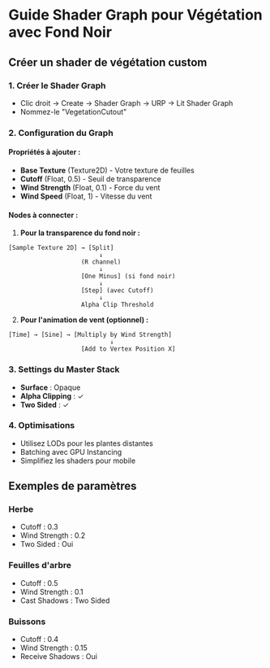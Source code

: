 # Guide Shader Graph pour Végétation avec Fond Noir

## Créer un shader de végétation custom

### 1. Créer le Shader Graph
- Clic droit → Create → Shader Graph → URP → Lit Shader Graph
- Nommez-le "VegetationCutout"

### 2. Configuration du Graph

#### Propriétés à ajouter :
- **Base Texture** (Texture2D) - Votre texture de feuilles
- **Cutoff** (Float, 0.5) - Seuil de transparence
- **Wind Strength** (Float, 0.1) - Force du vent
- **Wind Speed** (Float, 1) - Vitesse du vent

#### Nodes à connecter :

1. **Pour la transparence du fond noir :**
```
[Sample Texture 2D] → [Split]
                         ↓
                    (R channel)
                         ↓
                    [One Minus] (si fond noir)
                         ↓
                    [Step] (avec Cutoff)
                         ↓
                    Alpha Clip Threshold
```

2. **Pour l'animation de vent (optionnel) :**
```
[Time] → [Sine] → [Multiply by Wind Strength]
                            ↓
                    [Add to Vertex Position X]
```

### 3. Settings du Master Stack
- **Surface** : Opaque
- **Alpha Clipping** : ✓
- **Two Sided** : ✓

### 4. Optimisations
- Utilisez LODs pour les plantes distantes
- Batching avec GPU Instancing
- Simplifiez les shaders pour mobile

## Exemples de paramètres

### Herbe
- Cutoff : 0.3
- Wind Strength : 0.2
- Two Sided : Oui

### Feuilles d'arbre
- Cutoff : 0.5
- Wind Strength : 0.1
- Cast Shadows : Two Sided

### Buissons
- Cutoff : 0.4
- Wind Strength : 0.15
- Receive Shadows : Oui
